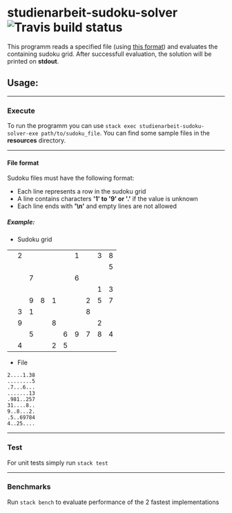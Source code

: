 # studienarbeit-sudoku-solver ![Travis build status](https://travis-ci.org/ob-fun-ws17/studienarbeit-sudoku-solver.svg?branch=master)

This programm reads a specified file (using [this format](#format)) and evaluates the containing
sudoku grid. After successfull evaluation, the solution will be printed on __stdout__.


## Usage:

---

### Execute
To run the programm you can use ```stack exec studienarbeit-sudoku-solver-exe path/to/sudoku_file```. You can find some sample files in the __resources__ directory.

---

#### <a name="format"></a>File format
Sudoku files must have the following format:
* Each line represents a row in the sudoku grid
* A line contains characters __'1' to '9' or '.'__ if the value is unknown
* Each line ends with __'\n'__ and empty lines are not allowed

##### Example:

* Sudoku grid

|    |    |    |    |    |    |    |    |    |    |
|:--:|:--:|:--:|:--:|:--:|:--:|:--:|:--:|:--:|:--:|
|    |2   |    |    |    |    |1   |    |3   |8   |
|    |    |    |    |    |    |    |    |    |5   |
|    |    |7   |    |    |    |6   |    |    |    |
|    |    |    |    |    |    |    |    |1   |3   |
|    |    |9   |8   |1   |    |    |2   |5   |7   |
|    |3   |1   |    |    |    |    |8   |    |    |
|    |9   |    |    |8   |    |    |    |2   |    |
|    |    |5   |    |    |6   |9   |7   |8   |4   |
|    |4   |    |    |2   |5   |    |    |    |&nbsp;|

* File
```
2....1.38
........5
.7...6...
.......13
.981..257
31....8..
9..8...2.
.5..69784
4..25....
```

---

### Test
For unit tests simply run ```stack test```

---

### Benchmarks
Run ```stack bench``` to evaluate performance of the 2 fastest implementations
